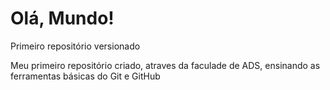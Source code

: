 # Olá, Mundo!
 Primeiro repositório versionado

Meu primeiro repositório criado, atraves da faculade de ADS, ensinando as ferramentas básicas do Git e GitHub
